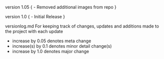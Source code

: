 version 1.05
{
	- Removed additional images from repo
}

version 1.0 
{
	- Initial Release
}


versionlog.md
For keeping track of changes, updates and additions made to the project
with each update
- increase by 0.05 denotes meta change
- increase(s) by 0.1 denotes minor detail change(s)
- increase by 1.0 denotes major change 